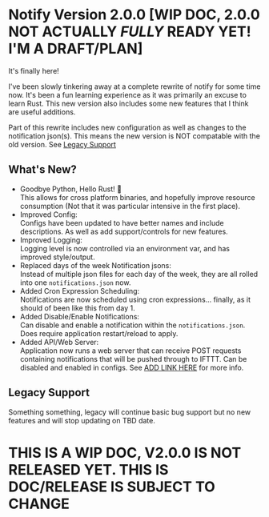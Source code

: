 # Notify Version 2.0.0 [WIP DOC, 2.0.0 NOT ACTUALLY *FULLY* READY YET! I'M A DRAFT/PLAN]
It's finally here!

I've been slowly tinkering away at a complete rewrite of notify for some time now. It's been a fun learning experience as it was primarily an excuse to learn Rust. This new version also includes some new features that I think are useful additions.

Part of this rewrite includes new configuration as well as changes to the notification json(s). This means the new version is NOT compatable with the old version. See [Legacy Support](##-legacy-support)

## What's New?
  - Goodbye Python, Hello Rust! 🦀 <br>This allows for cross platform binaries, and hopefully improve resource consumption (Not that it was particular intensive in the first place).
  - Improved Config: <br> Configs have been updated to have better names and include descriptions. As well as add support/controls for new features.
  - Improved Logging: <br> Logging level is now controlled via an environment var, and has improved style/output.
  - Replaced days of the week Notification jsons: <br> Instead of multiple json files for each day of the week, they are all rolled into one `notifications.json` now.
  - Added Cron Expression Scheduling: <br> Notifications are now scheduled using cron expressions... finally, as it should of been like this from day 1.
  - Added Disable/Enable Notifications: <br> Can disable and enable a notification within the `notifications.json`. Does require application restart/reload to apply.
  - Added API/Web Server: <br> Application now runs a web server that can receive POST requests containing notifications that will be pushed through to IFTTT. Can be disabled and enabled in configs. See [ADD LINK HERE]() for more info.

## Legacy Support

Something something, legacy will continue basic bug support but no new features and will stop updating on TBD date.

# THIS IS A WIP DOC, V2.0.0 IS NOT RELEASED YET. THIS IS DOC/RELEASE IS SUBJECT TO CHANGE